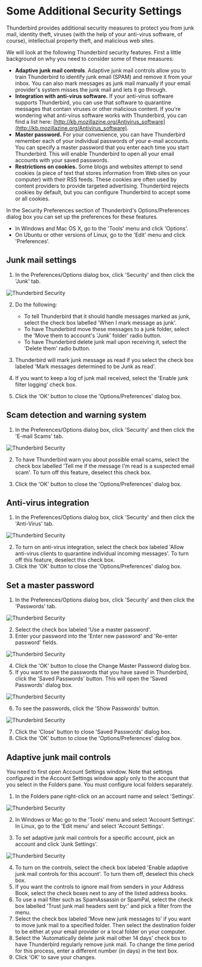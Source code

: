 Some Additional Security Settings
=================================

Thunderbird provides additional security measures to protect you from junk mail, identity theft, viruses (with the help of your anti-virus software, of course), intellectual property theft, and malicious web sites.

We will look at the following Thunderbird security features. First a little background on why you need to consider some of these measures:

 * **Adaptive junk mail controls**. Adaptive junk mail controls allow you to train Thunderbird to identify junk email (SPAM) and remove it from your inbox. You can also mark messages as junk mail manually if your email provider's system misses the junk mail and lets it go through.
 * **Integration with anti-virus software.** If your anti-virus software supports Thunderbird, you can use that software to quarantine messages that contain viruses or other malicious content. If you're wondering what anti-virus software works with Thunderbird, you can find a list here: [http://kb.mozillazine.org/Antivirus_software](http://kb.mozillazine.org/Antivirus_software).
 * **Master password.** For your convenience, you can have Thunderbird remember each of your individual passwords of your e-mail accounts. You can specify a master password that you enter each time you start Thunderbird. This will enable Thunderbird to open all your email accounts with your saved passwords.
 * **Restrictions on cookies.** Some blogs and websites attempt to send cookies (a piece of text that stores information from Web sites on your computer) with their RSS feeds. These cookies are often used by content providers to provide targeted advertising. Thunderbird rejects cookies by default, but you can configure Thunderbird to accept some or all cookies.

In the Security Preferences section of Thunderbird's Options/Preferences dialog box you can set up the preferences for these features.

 * In Windows and Mac OS X, go to the 'Tools' menu and click 'Options'.
 * On Ubuntu or other versions of Linux, go to the 'Edit' menu and click 'Preferences'.

Junk mail settings
------------------

 1. In the Preferences/Options dialog box, click 'Security' and then click the 'Junk' tab.

 ![Thunderbird Security](thunderbird_sec_1.jpg)

 2. Do the following:
    * To tell Thunderbird that it should handle messages marked as junk, select the check box labelled 'When I mark message as junk'.
    * To have Thunderbird move these messages to a junk folder, select the 'Move them to account's 'Junk' folder' radio button.
    * To have Thunderbird delete junk mail upon receiving it, select the 'Delete them' radio button.

 3. Thunderbird will mark junk message as read if you select the check box labeled 'Mark messages determined to be Junk as read'.
 4. If you want to keep a log of junk mail received, select the 'Enable junk filter logging' check box.
 5. Click the 'OK' button to close the 'Options/Preferences' dialog box.

Scam detection and warning system
---------------------------------

 1. In the Preferences/Options dialog box, click 'Security' and then click the 'E-mail Scams' tab.

 ![Thunderbird Security](thunderbird_sec_2.jpg)

 2. To have Thunderbird warn you about possible email scams, select the check box labelled 'Tell me if the message I'm read is a suspected email scam'. To turn off this feature, deselect this check box.

 3. Click the 'OK' button to close the 'Options/Preferences' dialog box.

Anti-virus integration
----------------------

 1. In the Preferences/Options dialog box, click 'Security' and then click the 'Anti-Virus' tab.

 ![Thunderbird Security](thunderbird_sec_3.jpg)

 2. To turn on anti-virus integration, select the check box labeled 'Allow anti-virus clients to quarantine individual incoming messages'. To turn off this feature, deselect this check box.
 3. Click the 'OK' button to close the 'Options/Preferences' dialog box.

Set a master password
---------------------

 1. In the Preferences/Options dialog box, click 'Security' and then click the 'Passwords' tab.

 ![Thunderbird Security](thunderbird_sec_4.jpg)

 2. Select the check box labeled 'Use a master password'.
 3. Enter your password into the 'Enter new password' and 'Re-enter password' fields.

 ![Thunderbird Security](thunderbird_sec_5.jpg)

 4. Click the 'OK' button to close the Change Master Password dialog box.
 5. If you want to see the passwords that you have saved in Thunderbird, click the 'Saved Passwords' button. This will open the 'Saved Passwords' dialog box.

 ![Thunderbird Security](thunderbird_sec_6.jpg)

 6. To see the passwords, click the 'Show Passwords' button.

 ![Thunderbird Security](thunderbird_sec_7.jpg)

 7. Click the 'Close' button to close 'Saved Passwords' dialog box.
 8. Click the 'OK' button to close the 'Options/Preferences' dialog box.

Adaptive junk mail controls
---------------------------

You need to first open Account Settings window. Note that settings configured in the Account Settings window apply only to the account that you select in the Folders pane. You must configure local folders separately.

 1. In the Folders pane right-click on an account name and select 'Settings'.

 ![Thunderbird Security](thunderbird_sec_8.jpg)

 2. In Windows or Mac go to the 'Tools' menu and select 'Account Settings'. In Linux, go to the 'Edit menu' and select 'Account Settings'.

 3. To set adaptive junk mail controls for a specific account, pick an account and click 'Junk Settings'.

 ![Thunderbird Security](thunderbird_sec_9.jpg)

 4. To turn on the controls, select the check box labeled 'Enable adaptive junk mail controls for this account'. To turn them off, deselect this check box.
 5. If you want the controls to ignore mail from senders in your Address Book, select the check boxes next to any of the listed address books.
 6. To use a mail filter such as SpamAssassin or SpamPal, select the check box labelled 'Trust junk mail headers sent by:' and pick a filter from the menu.
 7. Select the check box labeled 'Move new junk messages to' if you want to move junk mail to a specified folder. Then select the destination folder to be either at your email provider or a local folder on your computer.
 8. Select the 'Automatically delete junk mail other 14 days' check box to have Thunderbird regularly remove junk mail. To change the time period for this process, enter a different number (in days) in the text box.
 9. Click 'OK' to save your changes.
 
